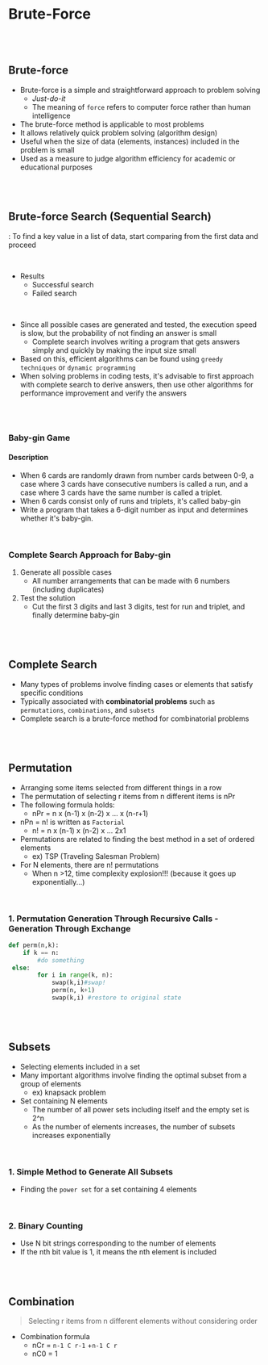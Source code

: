 # Brute-Force

<br>

<br>

## Brute-force

- Brute-force is a simple and straightforward approach to problem solving
  - *Just-do-it*
  - The meaning of `force` refers to computer force rather than human intelligence
- The brute-force method is applicable to most problems
- It allows relatively quick problem solving (algorithm design)
- Useful when the size of data (elements, instances) included in the problem is small
- Used as a measure to judge algorithm efficiency for academic or educational purposes

<br>

<br>

## Brute-force Search (Sequential Search)

: To find a key value in a list of data, start comparing from the first data and proceed

<br>

- Results
  - Successful search
  - Failed search

<br>

- Since all possible cases are generated and tested, the execution speed is slow, but the probability of not finding an answer is small
  - Complete search involves writing a program that gets answers simply and quickly by making the input size small
- Based on this, efficient algorithms can be found using `greedy techniques` or `dynamic programming`
- When solving problems in coding tests, it's advisable to first approach with complete search to derive answers, then use other algorithms for performance improvement and verify the answers

<br>

<br>

### Baby-gin Game

#### Description

- When 6 cards are randomly drawn from number cards between 0-9, a case where 3 cards have consecutive numbers is called a run, and a case where 3 cards have the same number is called a triplet.
- When 6 cards consist only of runs and triplets, it's called baby-gin
- Write a program that takes a 6-digit number as input and determines whether it's baby-gin.

<br>

### Complete Search Approach for Baby-gin

1. Generate all possible cases
   - All number arrangements that can be made with 6 numbers (including duplicates)
2. Test the solution
   - Cut the first 3 digits and last 3 digits, test for run and triplet, and finally determine baby-gin

<br>

<br>

## Complete Search

- Many types of problems involve finding cases or elements that satisfy specific conditions
- Typically associated with **combinatorial problems** such as `permutations`, `combinations`, and `subsets`
- Complete search is a brute-force method for combinatorial problems

<br>

<br>

## Permutation

- Arranging some items selected from different things in a row
- The permutation of selecting r items from n different items is nPr
- The following formula holds:
  - nPr = n x (n-1) x (n-2) x ... x (n-r+1)
- nPn = n! is written as `Factorial`
  - n! = n x (n-1) x (n-2) x ... 2x1
- Permutations are related to finding the best method in a set of ordered elements
  - ex) TSP (Traveling Salesman Problem)
- For N elements, there are n! permutations
  - When n >12, time complexity explosion!!! (because it goes up exponentially...)

<br>

### 1. Permutation Generation Through Recursive Calls - Generation Through Exchange

```python
def perm(n,k):
    if k == n:
        #do something
 else:
        for i in range(k, n):
            swap(k,i)#swap!
            perm(n, k+1)
            swap(k,i) #restore to original state
```

<br>

<br>

## Subsets

- Selecting elements included in a set
- Many important algorithms involve finding the optimal subset from a group of elements
  - ex) knapsack problem
- Set containing N elements
  - The number of all power sets including itself and the empty set is 2^n
  - As the number of elements increases, the number of subsets increases exponentially

<br>

### 1. Simple Method to Generate All Subsets

- Finding the `power set` for a set containing 4 elements

<br>

### 2. Binary Counting

- Use N bit strings corresponding to the number of elements
- If the nth bit value is 1, it means the nth element is included

<br>

<br>

## Combination

> Selecting r items from n different elements without considering order

- Combination formula
  - nCr = `n-1 C r-1` +`n-1 C r`
  - nC0 = 1
